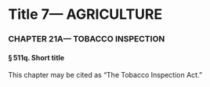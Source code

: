 
# Title 7— AGRICULTURE
### CHAPTER 21A— TOBACCO INSPECTION
#### § 511q. Short title

This chapter may be cited as “The Tobacco Inspection Act.”
